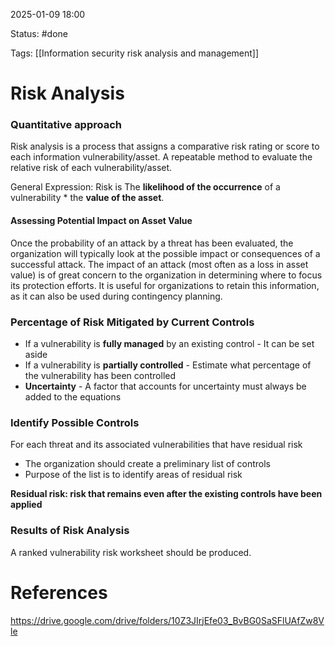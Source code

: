 2025-01-09 18:00

Status:  #done 

Tags: [[Information security risk analysis and management]] 

# Risk Analysis

### Quantitative approach
Risk analysis is a process that assigns a comparative risk rating or score to each information vulnerability/asset.
A repeatable method to evaluate the relative risk of each vulnerability/asset.

General Expression: Risk is The **likelihood of the occurrence** of a vulnerability $*$ the **value of the asset**.

#### Assessing Potential Impact on Asset Value
Once the probability of an attack by a threat has been evaluated, the organization will typically look at the possible impact or consequences of a successful attack.
The impact of an attack (most often as a loss in asset value) is of great concern to the organization in determining where to focus its protection efforts.
It is useful for organizations to retain this information, as it can also be used during contingency planning.

### Percentage of Risk Mitigated by Current Controls
- If a vulnerability is **fully managed** by an existing control - It can be set aside
- If a vulnerability is **partially controlled** - Estimate what percentage of the vulnerability has been controlled
- **Uncertainty** - A factor that accounts for uncertainty must always be added to the equations

### Identify Possible Controls
For each threat and its associated vulnerabilities that have residual risk
- The organization should create a preliminary list of controls
- Purpose of the list is to identify areas of residual risk

**Residual risk: risk that remains even after the existing controls have been applied**

### Results of Risk Analysis
A ranked vulnerability risk worksheet should be produced.

# References

https://drive.google.com/drive/folders/10Z3JIrjEfe03_BvBG0SaSFlUAfZw8Vle